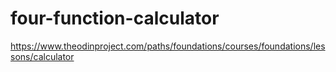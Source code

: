 # four-function-calculator
https://www.theodinproject.com/paths/foundations/courses/foundations/lessons/calculator
